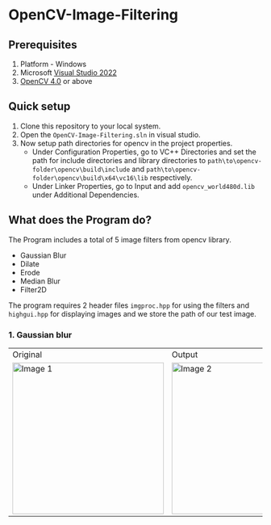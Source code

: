 # OpenCV-Image-Filtering

## Prerequisites
1) Platform - Windows
2) Microsoft [Visual Studio 2022](https://visualstudio.microsoft.com/#:~:text=Visual%20Studio%20family-,Visual%20Studio,-The%20most%20comprehensive)
3) [OpenCV 4.0](https://github.com/opencv/opencv/releases/tag/4.8.0#:~:text=Jun%2028-,opencv%2D4.8.0%2Dwindows.exe,-168%20MB) or above

## Quick setup
1) Clone this repository to your local system.
2) Open the `OpenCV-Image-Filtering.sln` in visual studio.
3) Now setup path directories for opencv in the project properties.
    * Under Configuration Properties, go to VC++ Directories and set the path for include directories and library directories to
    `path\to\opencv-folder\opencv\build\include` and `path\to\opencv-folder\opencv\build\x64\vc16\lib` respectively.
    * Under Linker Properties, go to Input and add `opencv_world480d.lib` under Additional Dependencies.

## What does the Program do?
The Program includes a total of 5 image filters from opencv library.
 * Gaussian Blur
 * Dilate
 * Erode
 * Median Blur
 * Filter2D
 
 The program requires 2 header files `imgproc.hpp` for using the filters and `highgui.hpp` for displaying images and we store the path of our test image.

### 1. Gaussian blur
   <table>
   <tr>
      <td>
         Original
      </td>
      <td>
         Output
      </td>
   </tr>
    <tr>
        <td><img src="[https://github.com/PurviChaurasia/OpenCV-ImageFilters-WasmEdge/assets/97350598/725f5d91-2a34-4f25-89f8-f98d27034008](https://github.com/Mash707/OpenCV-Image-Filtering/blob/main/test.png)" alt="Image 1" width="300" height="300"></td>
        <td><img src="[https://github.com/PurviChaurasia/OpenCV-ImageFilters-WasmEdge/assets/97350598/ea87ad71-74cf-49f3-90b5-56e4898ee0ce](https://github.com/Mash707/OpenCV-Image-Filtering/blob/main/test.png)https://github.com/Mash707/OpenCV-Image-Filtering/blob/main/test.png" alt="Image 2" width="300" height="300"></td>
    </tr>
</table>
